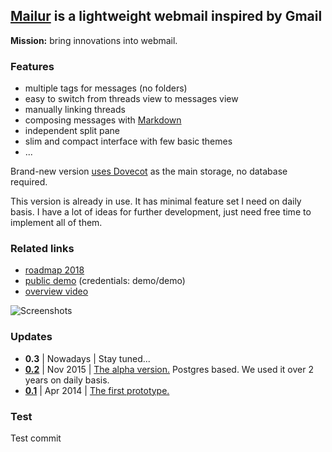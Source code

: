 ## [Mailur] is a lightweight webmail inspired by Gmail

**Mission:** bring innovations into webmail.

### Features
- multiple tags for messages (no folders)
- easy to switch from threads view to messages view
- manually linking threads
- composing messages with [Markdown][]
- independent split pane
- slim and compact interface with few basic themes
- ...

Brand-new version [uses Dovecot][gh09] as the main storage, no database required.

This version is already in use. It has minimal feature set I need on daily basis. I have a lot of ideas for further development, just need free time to implement all of them.

### Related links
- [roadmap 2018][gh11]
- [public demo][demo] (credentials: demo/demo)
- [overview video][vimeo]

![Screenshots](https://pusto.org/mailur/screenshots.gif)

[Mailur]: https://pusto.org/mailur/
[demo]: http://demo.pusto.org
[vimeo]: https://vimeo.com/259140545
[gh09]: https://github.com/naspeh/mailur/issues/9
[gh11]: https://github.com/naspeh/mailur/issues/11
[Markdown]: https://daringfireball.net/projects/markdown/syntax

### Updates
- **0.3** | Nowadays | Stay tuned...
- **[0.2][v02code]** | Nov 2015 | [The alpha version.][v02post] Postgres based. We used it over 2 years on daily basis.
- **[0.1][v01code]** | Apr 2014 | [The first prototype.][v01post]

[v02code]: https://github.com/naspeh/mailur/tree/0.2
[v02post]: https://pusto.org/mailur/alpha/
[v01code]: https://github.com/naspeh/mailur/tree/0.1
[v01post]: https://pusto.org/mailur/intro/

### Test

Test commit
